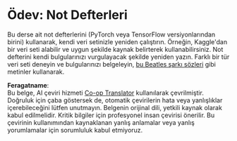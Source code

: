 <!--
CO_OP_TRANSLATOR_METADATA:
{
  "original_hash": "bc690ecf68b38d311cc9e12f3144a28c",
  "translation_date": "2025-08-26T07:21:03+00:00",
  "source_file": "lessons/5-NLP/14-Embeddings/assignment.md",
  "language_code": "tr"
}
-->
# Ödev: Not Defterleri

Bu derse ait not defterlerini (PyTorch veya TensorFlow versiyonlarından birini) kullanarak, kendi veri setinizle yeniden çalıştırın. Örneğin, Kaggle'dan bir veri seti alabilir ve uygun şekilde kaynak belirterek kullanabilirsiniz. Not defterini kendi bulgularınızı vurgulayacak şekilde yeniden yazın. Farklı bir tür veri seti deneyin ve bulgularınızı belgeleyin, [bu Beatles şarkı sözleri](https://www.kaggle.com/datasets/jenlooper/beatles-lyrics) gibi metinler kullanarak.

**Feragatname**:  
Bu belge, AI çeviri hizmeti [Co-op Translator](https://github.com/Azure/co-op-translator) kullanılarak çevrilmiştir. Doğruluk için çaba göstersek de, otomatik çevirilerin hata veya yanlışlıklar içerebileceğini lütfen unutmayın. Belgenin orijinal dili, yetkili kaynak olarak kabul edilmelidir. Kritik bilgiler için profesyonel insan çevirisi önerilir. Bu çevirinin kullanımından kaynaklanan yanlış anlamalar veya yanlış yorumlamalar için sorumluluk kabul etmiyoruz.
